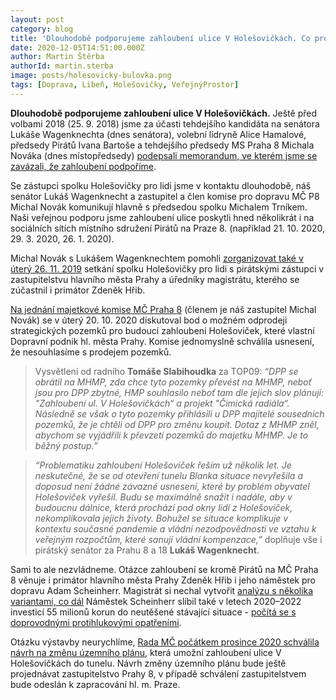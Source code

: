 ```yaml
---
layout: post
category: blog
title: 'Dlouhodobě podporujeme zahloubení ulice V Holešovičkách. Co pro to děláme?'
date: 2020-12-05T14:51:00.000Z
author: Martin Štěrba
authorId: martin.sterba
image: posts/holesovicky-bulovka.png
tags: [Doprava, Libeň, Holešovičky, VeřejnýProstor]
---
```


**Dlouhodobě podporujeme zahloubení ulice V Holešovičkách.** Ještě před volbami 2018 (25. 9. 2018) jsme za účasti tehdejšího kandidáta na senátora Lukáše Wagenknechta (dnes senátora), volební lídryně Alice Hamalové, předsedy Pirátů Ivana Bartoše a tehdejšího předsedy MS Praha 8 Michala Nováka (dnes místopředsedy) [podepsali memorandum, ve kterém jsme se zavázali, že zahloubení podpoříme](https://www.facebook.com/piratipraha8/photos/a.158415444876485/252992888752073/).

Se zástupci spolku Holešovičky pro lidi jsme v kontaktu dlouhodobě, náš senátor Lukáš Wagenknecht a zastupitel a člen komise pro dopravu MČ P8 Michal Novák komunikují hlavně s předsedou spolku Michalem Trníkem. Naši veřejnou podporu jsme zahloubení ulice poskytli hned několikrát i na sociálních sítích místního sdružení Pirátů na Praze 8. (například 21. 10. 2020, 29. 3. 2020, 26. 1. 2020).

Michal Novák s Lukášem Wagenknechtem pomohli [zorganizovat také v úterý 26. 11. 2019](https://www.facebook.com/Holesovickyprolidi/photos/725000901324850) setkání spolku Holešovičky pro lidi s pirátskými zástupci v zastupitelstvu hlavního města Prahy a úředníky magistrátu, kterého se zúčastnil i primátor Zdeněk Hřib.

[Na jednání majetkové komise MČ Praha 8](https://www.praha8.cz/file/vxT/KOM-EMO-20-10-2020-zapis.pdf) (členem je náš zastupitel Michal Novák) se v úterý 20. 10. 2020 diskutoval bod o možném odprodeji strategických pozemků pro budoucí zahloubení Holešoviček, které vlastní Dopravní podnik hl. města Prahy. Komise jednomyslně schválila usnesení, že nesouhlasíme s prodejem pozemků. 

> Vysvětlení od radního **Tomáše Slabihoudka** za TOP09: *“DPP se obrátil na MHMP, zda chce tyto pozemky převést na MHMP, neboť jsou pro DPP zbytné, HMP souhlasilo neboť tam dle jejich slov plánují: "Zahloubení ul. V Holešovičkách“ a projekt "Čimická radiála“. Následně se však o tyto pozemky přihlásili u DPP majitelé sousedních pozemků, že je chtěli od DPP pro změnu koupit. Dotaz z MHMP zněl, abychom se vyjádřili k převzetí pozemků do majetku MHMP. Je to běžný postup.”*

> *“Problematiku zahloubení Holešoviček řeším už několik let. Je neskutečné, že se od  otevření tunelu Blanka situace nevyřešila a doposud není žádné závazné usnesení, které by problém obyvatel Holešoviček vyřešil. Budu se maximálně snažit i nadále, aby v budoucnu dálnice, která prochází pod okny lidí z Holešoviček, nekomplikovala jejich životy. Bohužel se situace komplikuje v kontextu současné pandemie a vládní nezodpovědnosti ve vztahu k veřejným rozpočtům, které sanují vládní kompenzace,”* doplňuje vše i pirátský senátor za Prahu 8 a 18 **Lukáš Wagenknecht**.

Sami to ale nezvládneme. Otázce zahloubení se kromě Pirátů na MČ Praha 8 věnuje i primátor hlavního města Prahy Zdeněk Hřib i jeho náměstek pro dopravu Adam Scheinherr. Magistrát si nechal vytvořit [analýzu s několika variantami, co dál](https://www.blesk.cz/clanek/regiony-praha-praha-zpravy/607306/zahloubeni-pretezovane-ulice-v-holesovickach-praha-posoudi-ruzne-varianty.html) Náměstek Scheinherr slíbil také v letech 2020–2022 investicí 55 milionů korun do neutěšené stávající situace - [počítá se s doprovodnými protihlukovými opatřeními](https://prazsky.denik.cz/zpravy_region/spolek-holesovicky-pro-lidi-zaloba-tunel-blanka-kolaudace-magistrat-praha.html). 

Otázku výstavby neurychlíme, [Rada MČ počátkem prosince 2020 schválila návrh na změnu územního plánu](https://www.praha8.cz/Praha-8-chce-zmenit-uzemni-plan-kvuli-tunelu-V-Holesovickach-1.html), která umožní zahloubení ulice V Holešovičkách do tunelu. Návrh změny územního plánu bude ještě projednávat zastupitelstvo Prahy 8, v případě schválení zastupitelstvem bude odeslán k zapracování hl. m. Praze.
